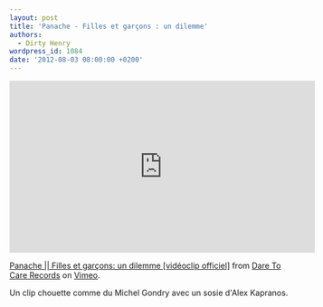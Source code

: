 ```yaml
---
layout: post
title: 'Panache - Filles et garçons : un dilemme'
authors:
  - Dirty Henry
wordpress_id: 1084
date: '2012-08-03 08:00:00 +0200'
---
```

<iframe src="http://player.vimeo.com/video/18633870?color=ffffff" width="540" height="304" frameborder="0" webkitAllowFullScreen mozallowfullscreen allowFullScreen></iframe> <p><a href="http://vimeo.com/18633870">Panache || Filles et garçons: un dilemme [vidéoclip officiel]</a> from <a href="http://vimeo.com/daretocarerecords">Dare To Care Records</a> on <a href="http://vimeo.com">Vimeo</a>.</p>

Un clip chouette comme du Michel Gondry avec un sosie d'Alex Kapranos.
